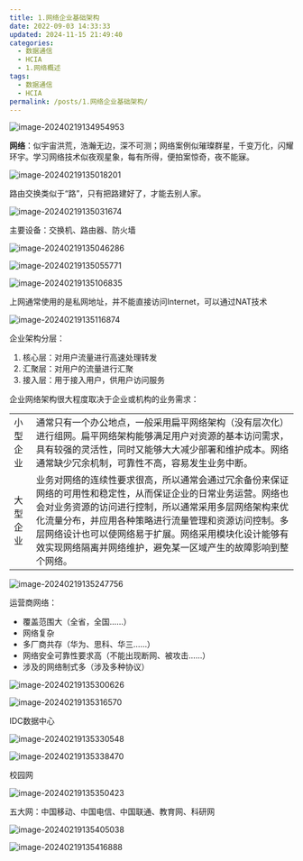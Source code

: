 ```yaml
---
title: 1.网络企业基础架构
date: 2022-09-03 14:33:33
updated: 2024-11-15 21:49:40
categories:
  - 数据通信
  - HCIA
  - 1.网络概述
tags:
  - 数据通信
  - HCIA
permalink: /posts/1.网络企业基础架构/
---
```

![image-20240219134954953](1.网络企业基础架构/image-20240219134954953.png)


**网络**：似宇宙洪荒，浩瀚无边，深不可测；网络案例似璀璨群星，千变万化，闪耀环宇。学习网络技术似夜观星象，每有所得，便拍案惊奇，夜不能寐。

![image-20240219135018201](1.网络企业基础架构/image-20240219135018201.png)

路由交换类似于“路”，只有把路建好了，才能去别人家。

![image-20240219135031674](1.网络企业基础架构/image-20240219135031674.png)

主要设备：交换机、路由器、防火墙

![image-20240219135046286](1.网络企业基础架构/image-20240219135046286.png)

![image-20240219135055771](1.网络企业基础架构/image-20240219135055771.png)

![image-20240219135106835](1.网络企业基础架构/image-20240219135106835.png)

上网通常使用的是私网地址，并不能直接访问Internet，可以通过NAT技术

![image-20240219135116874](1.网络企业基础架构/image-20240219135116874.png)

企业架构分层：
1. 核心层：对用户流量进行高速处理转发
2. 汇聚层：对用户的流量进行汇聚
3. 接入层：用于接入用户，供用户访问服务

企业网络架构很大程度取决于企业或机构的业务需求：

|      |                                                                                                                                                                              |
| ---- | ---------------------------------------------------------------------------------------------------------------------------------------------------------------------------- |
| 小型企业 | 通常只有一个办公地点，一般采用扁平网络架构（没有层次化）进行组网。扁平网络架构能够满足用户对资源的基本访问需求，具有较强的灵活性，同时又能够大大减少部署和维护成本。网络通常缺少冗余机制，可靠性不高，容易发生业务中断。                                                                 |
| 大型企业 | 业务对网络的连续性要求很高，所以通常会通过冗余备份来保证网络的可用性和稳定性，从而保证企业的日常业务运营。网络也会对业务资源的访问进行控制，所以通常采用多层网络架构来优化流量分布，并应用各种策略进行流量管理和资源访问控制。多层网络设计也可以使网络易于扩展。网络采用模块化设计能够有效实现网络隔离并网络维护，避免某一区域产生的故障影响到整个网络。 |


![image-20240219135247756](1.网络企业基础架构/image-20240219135247756.png)

运营商网络：
- 覆盖范围大（全省，全国……）
- 网络复杂
- 多厂商共存（华为、思科、华三……）
- 网络安全可靠性要求高（不能出现断网、被攻击……）
- 涉及的网络制式多（涉及多种协议）

![image-20240219135300626](1.网络企业基础架构/image-20240219135300626.png)

 

![image-20240219135316570](1.网络企业基础架构/image-20240219135316570.png)

IDC数据中心

![image-20240219135330548](1.网络企业基础架构/image-20240219135330548.png)

![image-20240219135338470](1.网络企业基础架构/image-20240219135338470.png)

校园网

![image-20240219135350423](1.网络企业基础架构/image-20240219135350423.png)

五大网：中国移动、中国电信、中国联通、教育网、科研网

![image-20240219135405038](1.网络企业基础架构/image-20240219135405038.png)

 

![image-20240219135416888](1.网络企业基础架构/image-20240219135416888.png)
